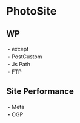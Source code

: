 # PhotoSite  

## WP  
・except                            　  　　                                                                                             　　                                                         
・PostCustom  
・Js Path  
・FTP

## Site Performance
・Meta  
・OGP
